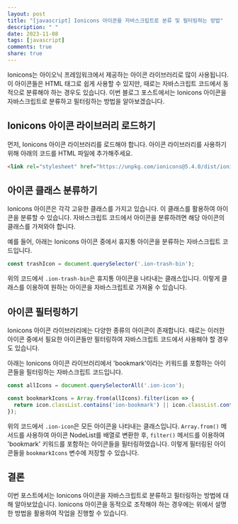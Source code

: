 ```yaml
---
layout: post
title: "[javascript] Ionicons 아이콘을 자바스크립트로 분류 및 필터링하는 방법"
description: " "
date: 2023-11-08
tags: [javascript]
comments: true
share: true
---
```


Ionicons는 아이오닉 프레임워크에서 제공하는 아이콘 라이브러리로 많이 사용됩니다. 이 아이콘들은 HTML 태그로 쉽게 사용할 수 있지만, 때로는 자바스크립트 코드에서 동적으로 분류해야 하는 경우도 있습니다. 이번 블로그 포스트에서는 Ionicons 아이콘을 자바스크립트로 분류하고 필터링하는 방법을 알아보겠습니다.

## Ionicons 아이콘 라이브러리 로드하기
먼저, Ionicons 아이콘 라이브러리를 로드해야 합니다. 아이콘 라이브러리를 사용하기 위해 아래의 코드를 HTML 파일에 추가해주세요.

```html
<link rel="stylesheet" href="https://unpkg.com/ionicons@5.4.0/dist/ionicons/css/ionicons.min.css">
```

## 아이콘 클래스 분류하기
Ionicons 아이콘은 각각 고유한 클래스를 가지고 있습니다. 이 클래스를 활용하여 아이콘을 분류할 수 있습니다. 자바스크립트 코드에서 아이콘을 분류하려면 해당 아이콘의 클래스를 가져와야 합니다. 

예를 들어, 아래는 Ionicons 아이콘 중에서 휴지통 아이콘을 분류하는 자바스크립트 코드입니다.

```javascript
const trashIcon = document.querySelector('.ion-trash-bin');
```

위의 코드에서 `.ion-trash-bin`은 휴지통 아이콘을 나타내는 클래스입니다. 이렇게 클래스를 이용하여 원하는 아이콘을 자바스크립트로 가져올 수 있습니다.

## 아이콘 필터링하기
Ionicons 아이콘 라이브러리에는 다양한 종류의 아이콘이 존재합니다. 때로는 이러한 아이콘 중에서 필요한 아이콘들만 필터링하여 자바스크립트 코드에서 사용해야 할 경우도 있습니다.

아래는 Ionicons 아이콘 라이브러리에서 'bookmark'이라는 키워드를 포함하는 아이콘들을 필터링하는 자바스크립트 코드입니다.

```javascript
const allIcons = document.querySelectorAll('.ion-icon');

const bookmarkIcons = Array.from(allIcons).filter(icon => {
  return icon.classList.contains('ion-bookmark') || icon.classList.contains('ion-bookmark-outline');
});
```

위의 코드에서 `.ion-icon`은 모든 아이콘을 나타내는 클래스입니다. `Array.from()` 메서드를 사용하여 아이콘 NodeList를 배열로 변환한 후, `filter()` 메서드를 이용하여 'bookmark' 키워드를 포함하는 아이콘들을 필터링하였습니다. 이렇게 필터링된 아이콘들을 `bookmarkIcons` 변수에 저장할 수 있습니다.

## 결론
이번 포스트에서는 Ionicons 아이콘을 자바스크립트로 분류하고 필터링하는 방법에 대해 알아보았습니다. Ionicons 아이콘을 동적으로 조작해야 하는 경우에는 위에서 설명한 방법을 활용하여 작업을 진행할 수 있습니다.